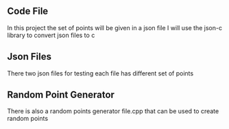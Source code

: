 
## Code File
In this project the set of points will be given in a json file
I will use the json-c library to convert json files to c

## Json Files
There two json files for testing each file has different set of points

## Random Point Generator
There is also a random points generator file.cpp that can be used to create random points
